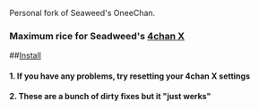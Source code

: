 Personal fork of Seaweed's OneeChan.

### Maximum rice for Seadweed's [4chan X](https://github.com/Nebukazar/4chan-x)

##[Install](../../raw/master/builds/OneeChan.user.js)

#### 1. If you have any problems, try resetting your 4chan X settings

#### 2. These are a bunch of dirty fixes but it "just werks"
